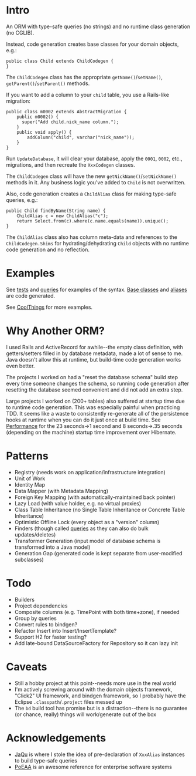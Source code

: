 
Intro
=====

An ORM with type-safe queries (no strings) and no runtime class generation (no CGLIB).

Instead, code generation creates base classes for your domain objects, e.g.:

    public class Child extends ChildCodegen {
    }

The `ChildCodegen` class has the appropriate `getName()`/`setName()`, `getParent()`/`setParent()` methods.

If you want to add a column to your `child` table, you use a Rails-like migration:

    public class m0002 extends AbstractMigration {
        public m0002() {
          super("Add child.nick_name column.");
        }
        public void apply() {
            addColumn("child", varchar("nick_name"));
        }
    }

Run `UpdateDatabase`, it will clear your database, apply the `0001`, `0002`, etc., migrations, and then recreate the `XxxCodegen` classes.

The `ChildCodegen` class will have the new `getNickName()`/`setNickName()` methods in it. Any business logic you've added to `Child` is not overwritten.

Also, code generation creates a `ChildAlias` class for making type-safe queries, e.g.:

    public Child findByName(String name) {
        ChildAlias c = new ChildAlias("c");
        return Select.from(c).where(c.name.equals(name)).unique();
    }

The `ChildAlias` class also has column meta-data and references to the `ChildCodegen.Shims` for hydrating/dehydrating `Child` objects with no runtime code generation and no reflection.

Examples
========

See [tests][1] and [queries][2] for examples of the syntax. [Base classes][3] and [aliases][4] are code generated.

See [CoolThings][7] for more examples.

[1]: master/Features/tests/features/domain/ChildTest.java
[2]: master/Features/src/main/features/domain/queries/ChildQueries.java
[3]: master/Features/src/codegen/features/domain/ChildCodegen.java
[4]: master/Features/src/codegen/features/domain/ChildAlias.java
[7]: master/Documentation/CoolThings.md

Why Another ORM?
================

I used Rails and ActiveRecord for awhile--the empty class definition, with getters/setters filled in by database metadata, made a lot of sense to me. Java doesn't allow this at runtime, but build-time code generation works even better.

The projects I worked on had a "reset the database schema" build step every time someone changes the schema, so running code generation after resetting the database seemed convenient and did not add an extra step.

Large projects I worked on (200+ tables) also suffered at startup time due to runtime code generation. This was especially painful when practicing TDD. It seems like a waste to consistently re-generate all of the persistence hooks at runtime when you can do it just once at build time. See [Performance][8] for the 23 seconds->1 second and 8 seconds->.35 seconds (depending on the machine) startup time improvement over Hibernate.

[8]: master/Documentation/Performance.md

Patterns
========

* Registry (needs work on application/infrastructure integration)
* Unit of Work
* Identity Map
* Data Mapper (with Metadata Mapping)
* Foreign Key Mapping (with automatically-maintained back pointer)
* Lazy Load (with value holder, e.g. no virtual proxies)
* Class Table Inheritance (no Single Table Inheritance or Concrete Table Inheritance)
* Optimistic Offline Lock (every object as a "version" column)
* Finders (though called [queries][2] as they can also do bulk updates/deletes)
* Transformer Generation (input model of database schema is transformed into a Java model)
* Generation Gap (generated code is kept separate from user-modified subclasses)

Todo
====

* Builders
* Project dependencies
* Composite columns (e.g. TimePoint with both time+zone), if needed
* Group by queries
* Convert rules to bindgen?
* Refactor Insert into Insert/InsertTemplate?
* Support H2 for faster testing?
* Add late-bound DataSourceFactory for Repository so it can lazy init

Caveats
=======

* Still a hobby project at this point--needs more use in the real world
* I'm actively screwing around with the domain objects framework, "Click2" UI framework, and bindgen framework, so I probably have the Eclipse `.classpath`/`.project` files messed up
* The `bd` build tool has promise but is a distraction--there is no guarantee (or chance, really) things will work/generate out of the box

Acknowledgements
================

* [JaQu][5] is where I stole the idea of pre-declaration of `XxxAlias` instances to build type-safe queries
* [PoEAA][6] is an awesome reference for enterprise software systems

[5]: http://h2database.com/html/jaqu.html
[6]: http://martinfowler.com/books.html#eaa

